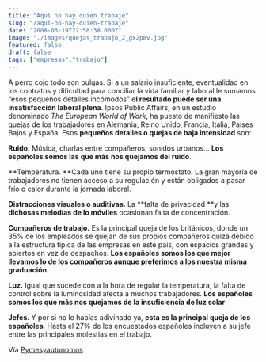 ```yaml
---
title: "Aquí no hay quien trabaje"
slug: "/aqui-no-hay-quien-trabaje"
date: "2008-03-19T22:58:38.000Z"
image: "./images/quejas_trabajo_2_gx2p8v.jpg"
featured: false
draft: false
tags: ["empresas","trabajo"]
---
```



A perro cojo todo son pulgas. Si a un salario insuficiente, eventualidad en los contratos y dificultad para conciliar la vida familiar y laboral le sumamos “esos pequeños detalles incómodos” e**l resultado puede ser una insatisfacción laboral plena**. Ipsos Public Affairs, en un estudio denominado *The European World of Work*, ha puesto de manifiesto las quejas de los trabajadores en Alemania, Reino Unido, Francia, Italia, Países Bajos y España. Esos **pequeños detalles o quejas de baja intensidad** son:

**Ruido.** Música, charlas entre compañeros, sonidos urbanos… **Los españoles somos las que más nos quejamos del ruido**.

**Temperatura. **Cada uno tiene su propio termostato. La gran mayoría de trabajadores no tienen acceso a su regulación y están obligados a pasar frío o calor durante la jornada laboral.

**Distracciones visuales o auditivas.** La **falta de privacidad **y las **dichosas melodías de lo móviles** ocasionan falta de concentración.

**Compañeros de trabajo.** Es la principal queja de los británicos, donde un 35% de los empleados se quejan de sus propios compañeros quizá debido a la estructura típica de las empresas en este país, con espacios grandes y abiertos en vez de despachos. **Los españoles somos los que mejor llevamos lo de los compañeros aunque preferimos a los nuestra misma graduación**.

**Luz.** Igual que sucede con a la hora de regular la temperatura, la falta de control sobre la luminosidad afecta a muchos trabajadores. **Los españoles somos los que más nos quejamos de la insuficiencia de luz solar**.

**Jefes.** Y por si no lo habías adivinado ya, **esta es la principal queja de los españoles**. Hasta el 27% de los encuestados españoles incluyen a su jefe entre las principales molestias en el trabajo.

Vía [Pymesyautonomos](http://www.pymesyautonomos.com)




